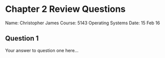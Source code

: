 # Chapter 2 Review Questions
Name: Christopher James
Course: 5143 Operating Systems
Date: 15 Feb 16

## Question 1

Your answer to question one here...

